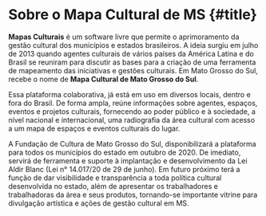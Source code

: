 # Sobre o Mapa Cultural de MS {#title} 


**Mapas Culturais** é um software livre que permite o aprimoramento da gestão cultural dos municípios e estados brasileiros. A ideia surgiu em julho de 2013 quando agentes culturais de vários países da América Latina e do Brasil se reuniram para discutir as bases para a criação de uma ferramenta de mapeamento das iniciativas e gestões culturais. Em Mato Grosso do Sul, recebe o nome de **Mapa Cultural de Mato Grosso do Sul**.

Essa plataforma colaborativa, já está em uso em diversos locais, dentro e fora do Brasil. De forma ampla, reúne informações sobre agentes, espaços, eventos e projetos culturais, fornecendo ao poder público e à sociedade, a nível nacional e internacional, uma radiografia da área cultural com acesso a um mapa de espaços e eventos culturais do lugar. 

A Fundação de Cultura de Mato Grosso do Sul, disponibilizará a plataforma para todos os municípios do estado em outubro de 2020. De imediato, servirá de ferramenta e suporte à implantação e desenvolvimento da Lei Aldir Blanc (Lei n° 14.017/20 de 29 de junho). Em futuro próximo terá a função de dar visibilidade e transparência a toda política cultural desenvolvida no estado, além de apresentar os trabalhadores e trabalhadoras da área e seus produtos, tornando-se importante vitrine para divulgação artística e ações de gestão cultural em MS.  
